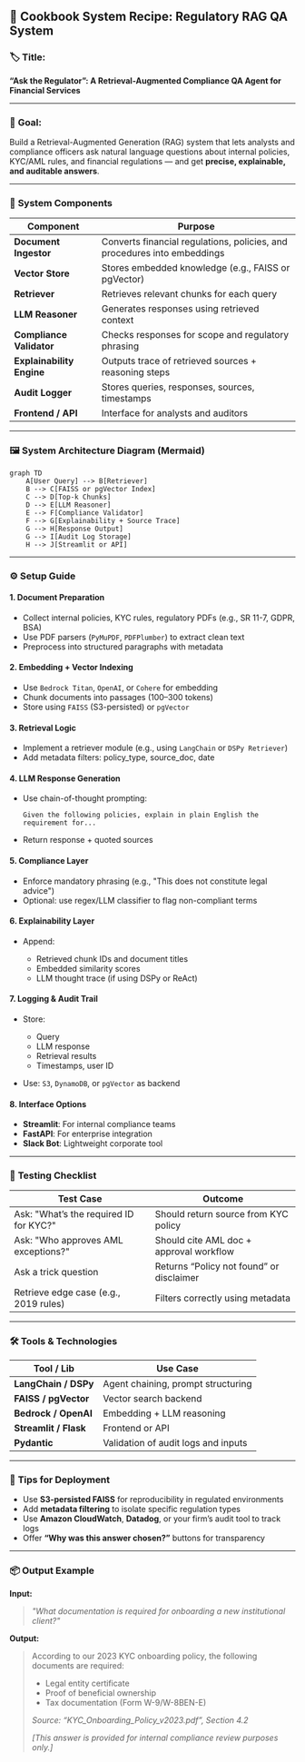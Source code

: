 

## 📘 **Cookbook System Recipe: Regulatory RAG QA System**

### 🏷️ Title:

**“Ask the Regulator”: A Retrieval-Augmented Compliance QA Agent for Financial Services**

---

### 🎯 **Goal:**

Build a Retrieval-Augmented Generation (RAG) system that lets analysts and compliance officers ask natural language questions about internal policies, KYC/AML rules, and financial regulations — and get **precise, explainable, and auditable answers**.

---

### 🧩 **System Components**

| Component                 | Purpose                                                                  |
| ------------------------- | ------------------------------------------------------------------------ |
| **Document Ingestor**     | Converts financial regulations, policies, and procedures into embeddings |
| **Vector Store**          | Stores embedded knowledge (e.g., FAISS or pgVector)                      |
| **Retriever**             | Retrieves relevant chunks for each query                                 |
| **LLM Reasoner**          | Generates responses using retrieved context                              |
| **Compliance Validator**  | Checks responses for scope and regulatory phrasing                       |
| **Explainability Engine** | Outputs trace of retrieved sources + reasoning steps                     |
| **Audit Logger**          | Stores queries, responses, sources, timestamps                           |
| **Frontend / API**        | Interface for analysts and auditors                                      |

---

### 🖼️ **System Architecture Diagram (Mermaid)**

```mermaid
graph TD
    A[User Query] --> B[Retriever]
    B --> C[FAISS or pgVector Index]
    C --> D[Top-k Chunks]
    D --> E[LLM Reasoner]
    E --> F[Compliance Validator]
    F --> G[Explainability + Source Trace]
    G --> H[Response Output]
    G --> I[Audit Log Storage]
    H --> J[Streamlit or API]
```

---

### ⚙️ **Setup Guide**

#### **1. Document Preparation**

* Collect internal policies, KYC rules, regulatory PDFs (e.g., SR 11-7, GDPR, BSA)
* Use PDF parsers (`PyMuPDF`, `PDFPlumber`) to extract clean text
* Preprocess into structured paragraphs with metadata

#### **2. Embedding + Vector Indexing**

* Use `Bedrock Titan`, `OpenAI`, or `Cohere` for embedding
* Chunk documents into passages (100–300 tokens)
* Store using `FAISS` (S3-persisted) or `pgVector`

#### **3. Retrieval Logic**

* Implement a retriever module (e.g., using `LangChain` or `DSPy Retriever`)
* Add metadata filters: policy\_type, source\_doc, date

#### **4. LLM Response Generation**

* Use chain-of-thought prompting:

  ```
  Given the following policies, explain in plain English the requirement for...
  ```
* Return response + quoted sources

#### **5. Compliance Layer**

* Enforce mandatory phrasing (e.g., "This does not constitute legal advice")
* Optional: use regex/LLM classifier to flag non-compliant terms

#### **6. Explainability Layer**

* Append:

  * Retrieved chunk IDs and document titles
  * Embedded similarity scores
  * LLM thought trace (if using DSPy or ReAct)

#### **7. Logging & Audit Trail**

* Store:

  * Query
  * LLM response
  * Retrieval results
  * Timestamps, user ID
* Use: `S3`, `DynamoDB`, or `pgVector` as backend

#### **8. Interface Options**

* **Streamlit**: For internal compliance teams
* **FastAPI**: For enterprise integration
* **Slack Bot**: Lightweight corporate tool

---

### 🧪 **Testing Checklist**

| Test Case                              | Outcome                                  |
| -------------------------------------- | ---------------------------------------- |
| Ask: "What’s the required ID for KYC?" | Should return source from KYC policy     |
| Ask: "Who approves AML exceptions?"    | Should cite AML doc + approval workflow  |
| Ask a trick question                   | Returns “Policy not found” or disclaimer |
| Retrieve edge case (e.g., 2019 rules)  | Filters correctly using metadata         |

---

### 🛠️ **Tools & Technologies**

| Tool / Lib            | Use Case                            |
| --------------------- | ----------------------------------- |
| **LangChain / DSPy**  | Agent chaining, prompt structuring  |
| **FAISS / pgVector**  | Vector search backend               |
| **Bedrock / OpenAI**  | Embedding + LLM reasoning           |
| **Streamlit / Flask** | Frontend or API                     |
| **Pydantic**          | Validation of audit logs and inputs |

---

### 🧠 **Tips for Deployment**

* Use **S3-persisted FAISS** for reproducibility in regulated environments
* Add **metadata filtering** to isolate specific regulation types
* Use **Amazon CloudWatch**, **Datadog**, or your firm’s audit tool to track logs
* Offer **“Why was this answer chosen?”** buttons for transparency

---

### 📦 **Output Example**

**Input:**

> *"What documentation is required for onboarding a new institutional client?"*

**Output:**

> According to our 2023 KYC onboarding policy, the following documents are required:
>
> * Legal entity certificate
> * Proof of beneficial ownership
> * Tax documentation (Form W-9/W-8BEN-E)
>
> *Source: “KYC\_Onboarding\_Policy\_v2023.pdf”, Section 4.2*
>
> *\[This answer is provided for internal compliance review purposes only.]*
